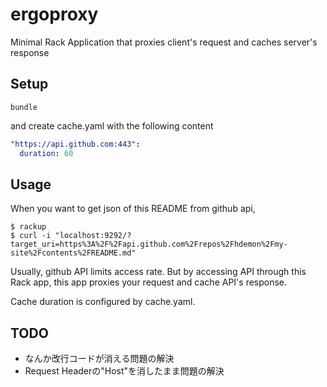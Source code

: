 ergoproxy
=========

Minimal Rack Application that proxies client's request and caches server's response


Setup
-------

```
bundle
```

and create cache.yaml with the following content

```yaml
"https://api.github.com:443":
  duration: 60
```

Usage
------

When you want to get json of this README from github api,

```
$ rackup
$ curl -i "localhost:9292/?target_uri=https%3A%2F%2Fapi.github.com%2Frepos%2Fhdemon%2Fmy-site%2Fcontents%2FREADME.md"
```

Usually, github API limits access rate. But by accessing API through this Rack app, this app proxies your request and cache API's response.

Cache duration is configured by cache.yaml.


TODO
------

- なんか改行コードが消える問題の解決
- Request Headerの"Host"を消したまま問題の解決
